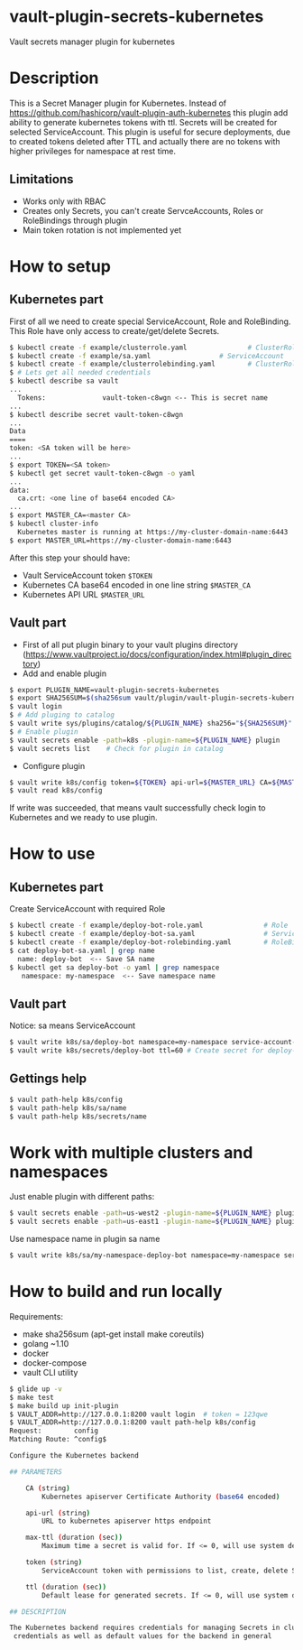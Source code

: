 # vault-plugin-secrets-kubernetes
Vault secrets manager plugin for kubernetes

# Description
This is a Secret Manager plugin for Kubernetes. Instead of https://github.com/hashicorp/vault-plugin-auth-kubernetes this plugin add ability to generate kubernetes tokens with ttl.
Secrets will be created for selected ServiceAccount.
This plugin is useful for secure deployments, due to created tokens deleted after TTL and actually there are no tokens with higher privileges for namespace at rest time.

## Limitations
* Works only with RBAC
* Creates only Secrets, you can't create ServceAccounts, Roles or RoleBindings through plugin
* Main token rotation is not implemented yet

# How to setup 
## Kubernetes part
First of all we need to create special ServiceAccount, Role and RoleBinding. This Role have only access to create/get/delete Secrets.
```bash
$ kubectl create -f example/clusterrole.yaml               # ClusterRole
$ kubectl create -f example/sa.yaml                 # ServiceAccount
$ kubectl create -f example/clusterrolebinding.yaml        # ClusterRoleBinding
$ # Lets get all needed credentials
$ kubectl describe sa vault
...
  Tokens:              vault-token-c8wgn <-- This is secret name
...
$ kubectl describe secret vault-token-c8wgn
...
Data
====
token: <SA token will be here>
...
$ export TOKEN=<SA token>
$ kubectl get secret vault-token-c8wgn -o yaml
... 
data:
  ca.crt: <one line of base64 encoded CA>
...
$ export MASTER_CA=<master CA>
$ kubectl cluster-info
  Kubernetes master is running at https://my-cluster-domain-name:6443 
$ export MASTER_URL=https://my-cluster-domain-name:6443
```
After this step your should have:
* Vault ServiceAccount token ```$TOKEN```
* Kubernetes CA base64 encoded in one line string  ```$MASTER_CA```
* Kubernetes API URL ```$MASTER_URL```

## Vault part
* First of all put plugin binary to your vault plugins directory (https://www.vaultproject.io/docs/configuration/index.html#plugin_directory)
* Add and enable plugin
```bash
$ export PLUGIN_NAME=vault-plugin-secrets-kubernetes
$ export SHA256SUM=$(sha256sum vault/plugin/vault-plugin-secrets-kubernetes | awk {'print $1'})
$ vault login
$ # Add pluging to catalog
$ vault write sys/plugins/catalog/${PLUGIN_NAME} sha256="${SHA256SUM}" command=${PLUGIN_NAME} 
$ # Enable plugin 
$ vault secrets enable -path=k8s -plugin-name=${PLUGIN_NAME} plugin 
$ vault secrets list    # Check for plugin in catalog 
```
* Configure plugin
```bash
$ vault write k8s/config token=${TOKEN} api-url=${MASTER_URL} CA=${MASTER_CA}
$ vault read k8s/config
```
If write was succeeded, that means vault successfully check login to Kubernetes and we ready to use plugin.
# How to use
## Kubernetes part
Create ServiceAccount with required Role
```bash
$ kubectl create -f example/deploy-bot-role.yaml               # Role
$ kubectl create -f example/deploy-bot-sa.yaml                 # ServiceAccount
$ kubectl create -f example/deploy-bot-rolebinding.yaml        # RoleBinding 
$ cat deploy-bot-sa.yaml | grep name
  name: deploy-bot  <-- Save SA name
$ kubectl get sa deploy-bot -o yaml | grep namespace
   namespace: my-namespace  <-- Save namespace name
```
## Vault part
Notice: sa means ServiceAccount
```bash
$ vault write k8s/sa/deploy-bot namespace=my-namespace service-account-name=deploy-bot
$ vault write k8s/secrets/deploy-bot ttl=60 # Create secret for deploy-bot with TTL 60 seconds
```
## Gettings help
```bash
$ vault path-help k8s/config
$ vault path-help k8s/sa/name
$ vault path-help k8s/secrets/name
```

# Work with multiple clusters and namespaces
Just enable plugin with different paths:
```bash
$ vault secrets enable -path=us-west2 -plugin-name=${PLUGIN_NAME} plugin 
$ vault secrets enable -path=us-east1 -plugin-name=${PLUGIN_NAME} plugin 
```
Use namespace name in plugin sa name
```bash
$ vault write k8s/sa/my-namespace-deploy-bot namespace=my-namespace service-account-name=deploy-bot
```

# How to build and run locally
Requirements:
* make sha256sum (apt-get install make coreutils)
* golang ~1.10
* docker
* docker-compose
* vault CLI utility

```bash
$ glide up -v
$ make test
$ make build up init-plugin
$ VAULT_ADDR=http://127.0.0.1:8200 vault login  # token = 123qwe
$ VAULT_ADDR=http://127.0.0.1:8200 vault path-help k8s/config
Request:        config
Matching Route: ^config$

Configure the Kubernetes backend

## PARAMETERS

    CA (string)
        Kubernetes apiserver Certificate Authority (base64 encoded)

    api-url (string)
        URL to kubernetes apiserver https endpoint

    max-ttl (duration (sec))
        Maximum time a secret is valid for. If <= 0, will use system default.

    token (string)
        ServiceAccount token with permissions to list, create, delete Secrets

    ttl (duration (sec))
        Default lease for generated secrets. If <= 0, will use system default.

## DESCRIPTION

The Kubernetes backend requires credentials for managing Secrets in cluster. This endpoint is used to configure those
 credentials as well as default values for the backend in general
```
